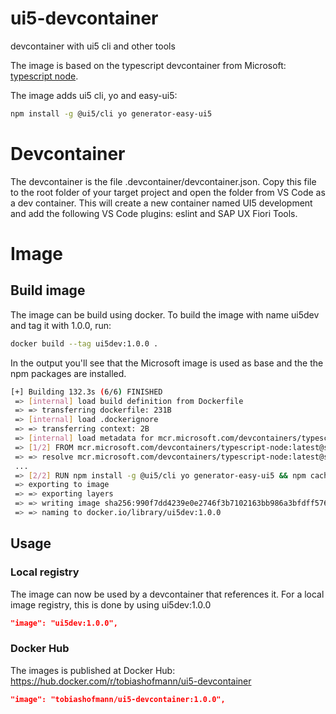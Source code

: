 # ui5-devcontainer
devcontainer with ui5 cli and other tools

The image is based on the typescript devcontainer from Microsoft: [typescript node](https://mcr.microsoft.com/en-us/product/devcontainers/typescript-node/about).

The image adds ui5 cli, yo and easy-ui5:

```sh
npm install -g @ui5/cli yo generator-easy-ui5
```

# Devcontainer

The devcontainer is the file .devcontainer/devcontainer.json. Copy this file to the root folder of your target project and open the folder from VS Code as a dev container. This will create a new container named UI5 development and add the following VS Code plugins: eslint and SAP UX Fiori Tools. 

# Image

## Build image

The image can be build using docker. To build the image with name ui5dev and tag it with 1.0.0, run:

```sh
docker build --tag ui5dev:1.0.0 .
```
In the output you'll see that the Microsoft image is used as base and the the npm packages are installed.

```sh
[+] Building 132.3s (6/6) FINISHED                                                                                                                                       
 => [internal] load build definition from Dockerfile
 => => transferring dockerfile: 231B
 => [internal] load .dockerignore
 => => transferring context: 2B
 => [internal] load metadata for mcr.microsoft.com/devcontainers/typescript-node:latest
 => [1/2] FROM mcr.microsoft.com/devcontainers/typescript-node:latest@sha256:cbecbc9ad8d3777d50b0ce050c878c99d1a06347d430599da0e451be3c85cc94
 => => resolve mcr.microsoft.com/devcontainers/typescript-node:latest@sha256:cbecbc9ad8d3777d50b0ce050c878c99d1a06347d430599da0e451be3c85cc94
 ...
 => [2/2] RUN npm install -g @ui5/cli yo generator-easy-ui5 && npm cache clean --force > /dev/null 2>&1
 => exporting to image
 => => exporting layers
 => => writing image sha256:990f7dd4239e0e2746f3b7102163bb986a3bfdff576cd3c8266c72388b8c1eda
 => => naming to docker.io/library/ui5dev:1.0.0 
```

## Usage

### Local registry

The image can now be used by a devcontainer that references it. For a local image registry, this is done by using ui5dev:1.0.0

```json
"image": "ui5dev:1.0.0",
```

### Docker Hub

The images is published at Docker Hub: https://hub.docker.com/r/tobiashofmann/ui5-devcontainer

```json
"image": "tobiashofmann/ui5-devcontainer:1.0.0",
```
